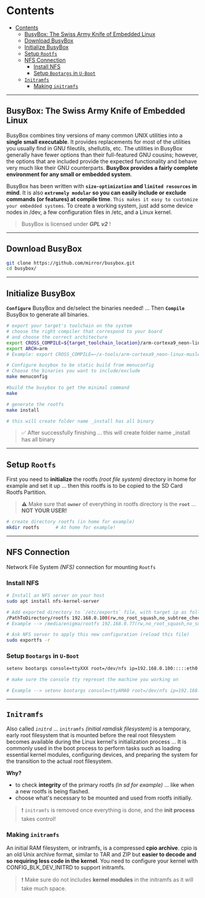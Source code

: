# Contents

- [Contents](#contents)
  - [BusyBox: The Swiss Army Knife of Embedded Linux](#busybox-the-swiss-army-knife-of-embedded-linux)
  - [Download BusyBox](#download-busybox)
  - [Initialize BusyBox](#initialize-busybox)
  - [Setup `Rootfs`](#setup-rootfs)
  - [NFS Connection](#nfs-connection)
    - [Install NFS](#install-nfs)
    - [Setup `Bootargs` in `U-Boot`](#setup-bootargs-in-u-boot)
  - [`Initramfs`](#initramfs)
    - [Making `initramfs`](#making-initramfs)

---

## BusyBox: The Swiss Army Knife of Embedded Linux

BusyBox combines tiny versions of many common UNIX utilities into a **single small executable**. It provides replacements for most of the utilities you usually find in GNU fileutils, shellutils, etc. The utilities in BusyBox generally have fewer options than their full-featured GNU cousins; however, the options that are included provide the expected functionality and behave very much like their GNU counterparts. **BusyBox provides a fairly complete environment for any small or embedded system**.

BusyBox has been written with **`size-optimization` and `limited resources` in mind**. It is also **`extremely modular` so you can easily include or exclude commands (or features) at compile time**. `This makes it easy to customize your embedded systems`. To create a working system, just add some device nodes in /dev, a few configuration files in /etc, and a Linux kernel.

> BusyBox is licensed under **_GPL v2_** !

---

## Download BusyBox

```bash
git clone https://github.com/mirror/busybox.git
cd busybox/
```

---

## Initialize BusyBox

**`Configure`** BusyBox and de/select the binaries needed! ... Then **`Compile`** BusyBox to generate all binaries.

```bash
# export your target's toolchain on the system
# choose the right compiler that correspond to your board
# and choose the correct architecture
export CROSS_COMPILE=${target_toolchain_location}/arm-cortexa9_neon-linux-musleabihf-
export ARCH=arm
# Example: export CROSS_COMPILE=~/x-tools/arm-cortexa9_neon-linux-musleabihf/bin/arm-cortexa9_neon-linux-musleabihf-

# Configure busybox to be static build from menuconfig
# Choose the binaries you want to include/exclude
make menuconfig

#build the busybox to get the minimal command
make

# generate the rootfs
make install

# this will create folder name _install has all binary
```

> :white_check_mark: After successfully finishing ... this will create folder name \_install has all binary

---

## Setup `Rootfs`

First you need to **initialize** the rootfs _(root file system)_ directory in home for example and set it up ... then this rootfs is to be copied to the SD Card Rootfs Partition.

> :warning: Make sure that **`owner`** of everything in rootfs directory is the **`root`** ... **NOT YOUR USER!**

```bash
# create directory rootfs (in home for example)
mkdir rootfs      # At home for example!
```

---

## NFS Connection

Network File System _(NFS)_ connection for mounting `Rootfs`

### Install NFS

```bash
# Install an NFS server on your host
sudo apt install nfs-kernel-server

# Add exported directory to `/etc/exports` file, with target ip as follows
/PathToDirectory/rootfs 192.168.0.100(rw,no_root_squash,no_subtree_check)
# Example --> /media/enigma/rootfs 192.168.0.77(rw,no_root_squash,no_subtree_check)

# Ask NFS server to apply this new configuration (reload this file)
sudo exportfs -r
```

### Setup `Bootargs` in `U-Boot`

```bash
setenv bootargs console=ttyXXX root=/dev/nfs ip=192.168.0.100:::::eth0 nfsroot=192.168.0.1:/home/fady/Documents/busybox/_install,nfsvers=3,tcp rw init=/sbin/init

# make sure the console tty represet the machine you working on

# Example --> setenv bootargs console=ttyAMA0 root=/dev/nfs ip=192.168.0.77:::::eth0 nfsroot=192.168.0.1:/media/enigma/rootfs,nfsvers=3,tcp rw init=/sbin/init
```

---

## `Initramfs`

Also called _`initrd`_ ... `initramfs` _(initial ramdisk filesystem)_ is a temporary, early root filesystem that is mounted before the real root filesystem becomes available during the Linux kernel's initialization process ... It is commonly used in the boot process to perform tasks such as loading essential kernel modules, configuring devices, and preparing the system for the transition to the actual root filesystem.

**Why?**

- to check **integrity** of the primary rootfs _(in sd for example)_ ... like when a new rootfs is being flashed.
- choose what's necessary to be mounted and used from rootfs initially.

> :exclamation: `initramfs` is removed once everything is done, and the **init process** takes control!

### Making `initramfs`

An initial RAM filesystem, or initramfs, is a compressed **cpio archive**. cpio is an old Unix archive format, similar to TAR and ZIP but **easier to decode and so requiring less code in the kernel**. You need to configure your kernel with CONFIG_BLK_DEV_INITRD to support initramfs.

> :exclamation: Make sure do not includes **kernel modules** in the initramfs as it will take much space.

```bash

```

